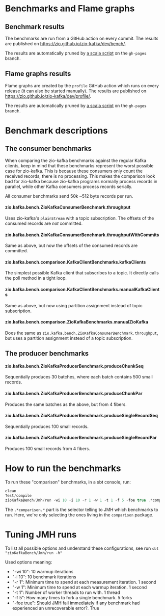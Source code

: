 # Benchmarks and Flame graphs

## Benchmark results

The benchmarks are run from a GitHub action on every commit. The results are published
on https://zio.github.io/zio-kafka/dev/bench/.

The results are automatically pruned by [a scala script](https://github.com/zio/zio-kafka/blob/gh-pages/scripts/prune-benchmark-history.sc) on the `gh-pages` branch.

## Flame graphs results

Flame graphs are created by the `profile` GitHub action which runs on every release (it can also be started manually).
The results are published on https://zio.github.io/zio-kafka/dev/profile/.

The results are automatically pruned by [a scala script](https://github.com/zio/zio-kafka/blob/gh-pages/scripts/prune-flame-graph.sc) on the `gh-pages` branch.

# Benchmark descriptions

## The consumer benchmarks

When comparing the zio-kafka benchmarks against the regular Kafka clients, keep in mind that these benchmarks represent
the worst possible case for zio-kafka. This is because these consumers only count the received records, there is no
processing. This makes the comparison look bad for zio-kafka because zio-kafka programs normally process records in
parallel, while other Kafka consumers process records serially.

All consumer benchmarks send 50k ~512 byte records per run.

#### zio.kafka.bench.ZioKafkaConsumerBenchmark.throughput

Uses zio-kafka's `plainStream` with a topic subscription. The offsets of the consumed records are _not_ committed.

#### zio.kafka.bench.ZioKafkaConsumerBenchmark.throughputWithCommits

Same as above, but now the offsets of the consumed records are committed.

#### zio.kafka.bench.comparison.KafkaClientBenchmarks.kafkaClients

The simplest possible Kafka client that subscribes to a topic. It directly calls the poll method in a tight loop.

#### zio.kafka.bench.comparison.KafkaClientBenchmarks.manualKafkaClients

Same as above, but now using partition assignment instead of topic subscription.

#### zio.kafka.bench.comparison.ZioKafkaBenchmarks.manualZioKafka

Does the same as `zio.kafka.bench.ZioKafkaConsumerBenchmark.throughput`, but uses a partition assignment instead of a
topic subscription.

## The producer benchmarks

#### zio.kafka.bench.ZioKafkaProducerBenchmark.produceChunkSeq

Sequentially produces 30 batches, where each batch contains 500 small records.

#### zio.kafka.bench.ZioKafkaProducerBenchmark.produceChunkPar

Produces the same batches as the above, but from 4 fibers.

#### zio.kafka.bench.ZioKafkaProducerBenchmark.produceSingleRecordSeq

Sequentially produces 100 small records.

#### zio.kafka.bench.ZioKafkaProducerBenchmark.produceSingleRecordPar

Produces 100 small records from 4 fibers.

# How to run the benchmarks

To run these "comparison" benchmarks, in a sbt console, run:

```scala
clean
Test/compile
zioKafkaBench/Jmh/run -wi 10 -i 10 -r 1 -w 1 -t 1 -f 5 -foe true .*comparison.*
```

The `.*comparison.*` part is the selector telling to JMH which benchmarks to run.
Here, we're only selecting the ones living in the `comparison` package.

# Tuning JMH runs

To list all possible options and understand these configurations, see run `sbt "zioKafkaBench/Jmh/run -h"`

Used options meaning:

 - "-wi 10": 10 warmup iterations
 - "-i 10": 10 benchmark iterations
 - "-r 1": Minimum time to spend at each measurement iteration. 1 second
 - "-w 1": Minimum time to spend at each warmup iteration. 1 second
 - "-t 1": Number of worker threads to run with. 1 thread
 - "-f 5": How many times to fork a single benchmark. 5 forks
 - "-foe true": Should JMH fail immediately if any benchmark had experienced an unrecoverable error?. True
